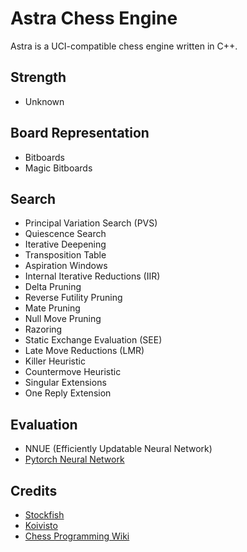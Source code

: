 # Astra Chess Engine

Astra is a UCI-compatible chess engine written in C++.

## Strength
- Unknown

## Board Representation
- Bitboards
- Magic Bitboards

## Search
- Principal Variation Search (PVS)
- Quiescence Search
- Iterative Deepening
- Transposition Table
- Aspiration Windows
- Internal Iterative Reductions (IIR)
- Delta Pruning
- Reverse Futility Pruning
- Mate Pruning
- Null Move Pruning
- Razoring
- Static Exchange Evaluation (SEE)
- Late Move Reductions (LMR)
- Killer Heuristic
- Countermove Heuristic
- Singular Extensions
- One Reply Extension

## Evaluation
- NNUE (Efficiently Updatable Neural Network)
- [Pytorch Neural Network](https://github.com/h1me01/Pytorch-Neural-Network)

## Credits
- [Stockfish](https://github.com/official-stockfish/Stockfish)
- [Koivisto](https://github.com/Luecx/Koivisto)
- [Chess Programming Wiki](https://www.chessprogramming.org/Main_Page)
